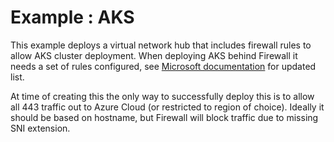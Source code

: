 # Example : AKS

This example deploys a virtual network hub that includes firewall rules to allow AKS cluster deployment. When deploying AKS behind Firewall it needs a set of rules configured, see [Microsoft documentation](https://docs.microsoft.com/en-us/azure/aks/limit-egress-traffic) for updated list.

At time of creating this the only way to successfully deploy this is to allow all 443 traffic out to Azure Cloud (or restricted to region of choice). Ideally it should be based on hostname, but Firewall will block traffic due to missing SNI extension.
